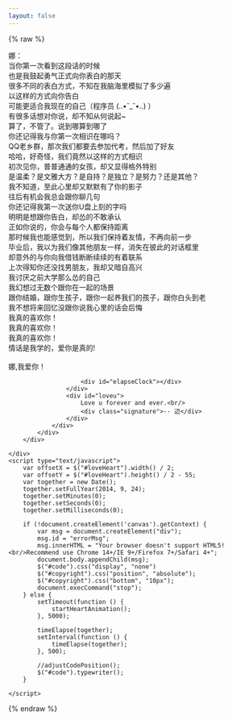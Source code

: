 ```yaml
---
layout: false
---
```

{% raw %}
<!DOCTYPE HTML>
<html xmlns="http://www.w3.org/1999/xhtml" xml:lang="en" lang="en">
<head>
	<title>I LOVE YOU</title>
	<meta http-equiv="content-type" content="text/html; charset=UTF-8">
	<style type="text/css">
		@font-face {
			font-family: digit;
			src: url('digital-7_mono.ttf') format("truetype");
		}
	</style>
	<link href="./twojscss/default.css" type="text/css" rel="stylesheet">
	<script type="text/javascript" src="./twojscss/jquery.js"></script>
	<script type="text/javascript" src="./twojscss/garden.js"></script>
    <script type="text/javascript" src="./twojscss/functions.js"></script>
</head>

<body>
	<div id="mainDiv">
		<div id="content">
			<div id="code">
				<span class="comments twocomments">娜：</span><br />
				<span class="space"/><span class="comments"> 当你第一次看到这段话的时候</span><br />
				<span class="space"/><span class="comments"> 也是我鼓起勇气正式向你表白的那天</span><br />
				<span class="space"/><span class="comments"> 很多不同的表白方式，不知在我脑海里模拟了多少遍</span><br />
				<span class="space"/><span class="comments"> 以这样的方式向你告白</span><br />
				<span class="space"/><span class="comments"> 可能更适合我现在的自己（程序员  (..•˘_˘•..) ）</span><br />
				<span class="space comments"/>有很多话想对你说，却不知从何说起~<br />
				<span class="space"/>算了，不管了。说到哪算到哪了<br />
				<span class="space"/>你还记得我与你第一次相识在哪吗？<br />
				<span class="space"/>QQ老乡群，那次我们都要去参加代考，然后加了好友<br />
				<span class="space"/>哈哈，好奇怪，我们竟然以这样的方式相识<br />
				<span class="space"/>初次见你，普普通通的女孩，却又显得格外特别<br />
				<span class="space"/>是温柔？是文雅大方？是自持？是独立？是努力？还是其他？<br />
				<span class="space"/>我不知道，至此心里却又默默有了你的影子<br />
				<span class="space"/>往后有机会我总会跟你聊几句<br />
				<span class="space"/>你还记得我第一次送你U盘上刻的字吗<br />
				<span class="space">明明是想跟你告白，却怂的不敢承认<br />
				<span class="space"/>正如你说的，你会与每个人都保持距离<br />
				<span class="space"/>那时候我也能感觉到，所以我们保持着友情，不再向前一步<br />
				<span class="space"/>毕业后，我以为我们像其他朋友一样，消失在彼此的对话框里<br />
				<span class="space"/>却意外的与你向我借钱断断续续的有着联系<br />
				<span class="space"/>上次得知你还没找男朋友，我却又暗自高兴<br />
				<span class="space"/>我讨厌之前大学那么怂的自己<br />
				<span class="space"/>我幻想过无数个跟你在一起的场景<br />
				<span class="space"/>跟你结婚，跟你生孩子，跟你一起养我们的孩子，跟你白头到老<br />
				<span class="space"/>我不想将来回忆没跟你说我心里的话会后悔<br />
				<span class="space myspance"/>我真的喜欢你！<br /></span> 
				<span class="space myspance"/>我真的喜欢你！<br /></span> 
				<span class="space myspance"/>我真的喜欢你！<br /></span> 
				<span class="space"/>情话是我学的，爱你是真的!</span> <br />
				<br />
			</div>
			<div id="loveHeart">
				<canvas id="garden"></canvas>
				<div id="words">
					<div id="messages">
						娜,我爱你！
							
						<div id="elapseClock"></div>
					</div>
					<div id="loveu">
						Love u forever and ever.<br/>
						<div class="signature">-- 迈</div>
					</div>
				</div>
			</div>
		</div>
	
	</div>
	<script type="text/javascript">
		var offsetX = $("#loveHeart").width() / 2;
		var offsetY = $("#loveHeart").height() / 2 - 55;
		var together = new Date();
		together.setFullYear(2014, 9, 24);
		together.setMinutes(0);
		together.setSeconds(0);
		together.setMilliseconds(0);
		
		if (!document.createElement('canvas').getContext) {
			var msg = document.createElement("div");
			msg.id = "errorMsg";
			msg.innerHTML = "Your browser doesn't support HTML5!<br/>Recommend use Chrome 14+/IE 9+/Firefox 7+/Safari 4+"; 
			document.body.appendChild(msg);
			$("#code").css("display", "none")
			$("#copyright").css("position", "absolute");
			$("#copyright").css("bottom", "10px");
		    document.execCommand("stop");
		} else {
			setTimeout(function () {
				startHeartAnimation();
			}, 5000);

			timeElapse(together);
			setInterval(function () {
				timeElapse(together);
			}, 500);

			//adjustCodePosition();
			$("#code").typewriter();
		}
	
	</script>
</body>
</html>


{% endraw %}